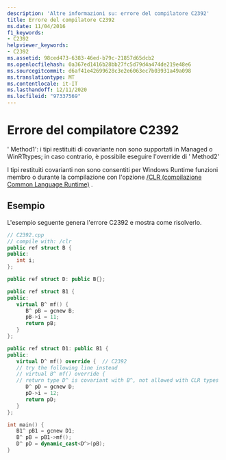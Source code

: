 ```yaml
---
description: 'Altre informazioni su: errore del compilatore C2392'
title: Errore del compilatore C2392
ms.date: 11/04/2016
f1_keywords:
- C2392
helpviewer_keywords:
- C2392
ms.assetid: 98ced473-6383-46ed-b79c-21857d65dcb2
ms.openlocfilehash: 0a367ed1416b28bb27fc5d79d4a474de219e48e6
ms.sourcegitcommit: d6af41e42699628c3e2e6063ec7b03931a49a098
ms.translationtype: MT
ms.contentlocale: it-IT
ms.lasthandoff: 12/11/2020
ms.locfileid: "97337569"
---
```

# <a name="compiler-error-c2392"></a>Errore del compilatore C2392

' Method1': i tipi restituiti di covariante non sono supportati in Managed o WinRTtypes; in caso contrario, è possibile eseguire l'override di ' Method2'

I tipi restituiti covarianti non sono consentiti per Windows Runtime funzioni membro o durante la compilazione con l'opzione [/CLR (compilazione Common Language Runtime)](../../build/reference/clr-common-language-runtime-compilation.md) .

## <a name="example"></a>Esempio

L'esempio seguente genera l'errore C2392 e mostra come risolverlo.

```cpp
// C2392.cpp
// compile with: /clr
public ref struct B {
public:
   int i;
};

public ref struct D: public B{};

public ref struct B1 {
public:
   virtual B^ mf() {
      B^ pB = gcnew B;
      pB->i = 11;
      return pB;
   }
};

public ref struct D1: public B1 {
public:
   virtual D^ mf() override {  // C2392
   // try the following line instead
   // virtual B^ mf() override {
   // return type D^ is covariant with B^, not allowed with CLR types
      D^ pD = gcnew D;
      pD->i = 12;
      return pD;
   }
};

int main() {
   B1^ pB1 = gcnew D1;
   B^ pB = pB1->mf();
   D^ pD = dynamic_cast<D^>(pB);
}
```
